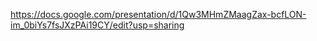 https://docs.google.com/presentation/d/1Qw3MHmZMaagZax-bcfLON-im_0biYs7fsJXzPAi19CY/edit?usp=sharing 
